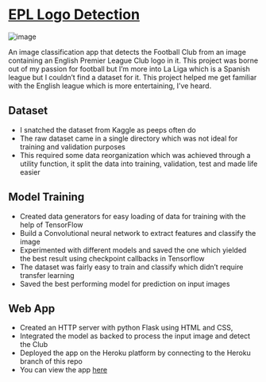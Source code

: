 # [EPL Logo Detection](https://epl-logo-detection.herokuapp.com/)

![image](static/images/app_images.jpeg)

An image classification app that detects the Football Club from an image containing an English Premier League Club logo in it. This project was borne out of my passion for football but I’m more into La Liga which is a Spanish league but I couldn’t find a dataset for it. This project helped me get familiar with the English league which is more entertaining, I’ve heard.

## Dataset

- I snatched the dataset from Kaggle as peeps often do
- The raw dataset came in a single directory which was not ideal for training and validation purposes
- This required some data reorganization which was achieved through a utility function, it split the data into training, validation, test and made life easier

## Model Training

- Created data generators for easy loading of data for training with the help of TensorFlow
- Build a Convolutional neural network to extract features and classify the image
- Experimented with different models and saved the one which yielded the best result using checkpoint callbacks in Tensorflow
- The dataset was fairly easy to train and classify which didn’t require transfer learning
- Saved the best performing model for prediction on input images

## Web App

- Created an HTTP server with python Flask using HTML and CSS,
- Integrated the model as backed to process the input image and detect the Club
- Deployed the app on the Heroku platform by connecting to the Heroku branch of this repo
- You can view the app [here](https://epl-logo-detection.herokuapp.com/)
